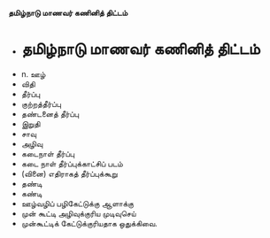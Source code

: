 **தமிழ்நாடு மாணவர் கணினித் திட்டம்**
- # தமிழ்நாடு மாணவர் கணினித் திட்டம்
- n. ஊழ்
- விதி
- தீர்ப்பு
- குற்றத்தீர்ப்பு
- தண்டனைத் தீர்ப்பு
- இறுதி
- சாவு
- அழிவு
- கடைநாள் தீர்ப்பு
- கடை நாள் தீர்ப்புக்காட்சிப் படம்
- (வினை) எதிராகத் தீர்ப்புக்கூறு
- தண்டி
- கண்டி
- ஊழ்வழிப் பழிகேட்டுக்கு ஆளாக்கு
- முன் கூட்டி அழிவுக்குரிய முடிவுசெய்
- முன்கூட்டிக் கேட்டுக்குரியதாக ஒதுக்கிவை.


